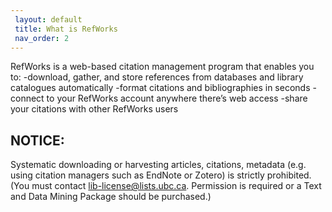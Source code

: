 ```yaml
---
 layout: default
 title: What is RefWorks
 nav_order: 2
---
```


RefWorks is a web-based citation management program that enables you to:
-download, gather, and store references from databases and library catalogues automatically
-format citations and bibliographies in seconds
-connect to your RefWorks account anywhere there’s web access
-share your citations with other RefWorks users

## NOTICE: 

Systematic downloading or harvesting articles, citations, metadata (e.g. using citation managers such as EndNote or Zotero) is strictly prohibited. (You must contact lib-license@lists.ubc.ca. Permission is required or a Text and Data Mining Package should be purchased.)
